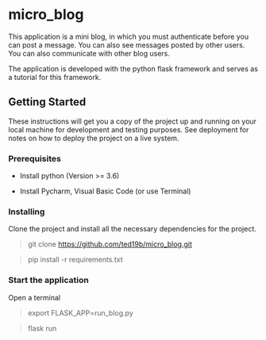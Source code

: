 # micro_blog

This application is a mini blog, in which you must authenticate before you can post a message. 
You can also see messages posted by other users. You can also communicate with other blog users.

The application is developed with the python flask framework and serves as a tutorial for this framework.

## Getting Started

These instructions will get you a copy of the project up and running on your local machine for development and testing purposes. 
See deployment for notes on how to deploy the project on a live system.

### Prerequisites

* Install python (Version >= 3.6)

* Install Pycharm, Visual Basic Code (or use Terminal)

### Installing

Clone the project and install all the necessary dependencies for the project.

> git clone https://github.com/ted19b/micro_blog.git

> pip install -r requirements.txt

### Start the application

Open a terminal 

> export FLASK_APP=run_blog.py

> flask run